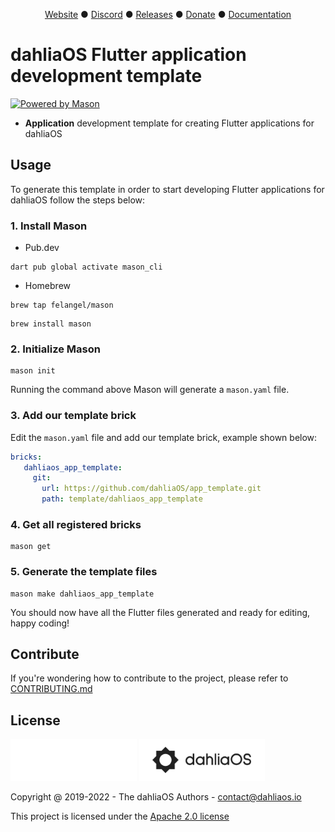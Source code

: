 <p align="center">
<a href="https://dahliaos.io">Website</a> ●
<a href="https://dahliaos.io/discord">Discord</a> ●
<a href="https://dahliaos.io/download">Releases</a> ●
<a href="https://dahliaos.io/donate">Donate</a> ●
<a href="https://docs.dahliaos.io">Documentation</a>

# dahliaOS Flutter application development template
[![Powered by Mason](https://img.shields.io/endpoint?url=https%3A%2F%2Ftinyurl.com%2Fmason-badge)](https://github.com/felangel/mason)

 - **Application** development template for creating Flutter applications for dahliaOS

## Usage

To generate this template in order to start developing Flutter applications for dahliaOS follow the steps below:

### 1. Install Mason

- Pub.dev

```
dart pub global activate mason_cli
```

- Homebrew

```
brew tap felangel/mason
```
```
brew install mason
```

### 2. Initialize Mason

```
mason init
```

Running the command above Mason will generate a `mason.yaml` file.

### 3. Add our template brick
Edit the `mason.yaml` file and add our template brick, example shown below:

```yaml
bricks:
   dahliaos_app_template:
     git:
       url: https://github.com/dahliaOS/app_template.git
       path: template/dahliaos_app_template
```

### 4. Get all registered bricks

```
mason get
```

### 5. Generate the template files

```
mason make dahliaos_app_template
```
You should now have all the Flutter files generated and ready for editing, happy coding!

## Contribute

If you're wondering how to contribute to the project, please refer to [CONTRIBUTING.md](CONTRIBUTING.md)

## License

<p align="left">
  <img width="40%" src="https://github.com/dahliaOS/brand/blob/main/assets/dahliaos/banner/monochrome_dark.svg#gh-dark-mode-only"/>
  <img width="40%" src="https://github.com/dahliaOS/brand/blob/main/assets/dahliaos/banner/monochrome_light.svg#gh-light-mode-only"/>
</p>

Copyright @ 2019-2022 - The dahliaOS Authors - contact@dahliaos.io

This project is licensed under the [Apache 2.0 license](/LICENSE)
